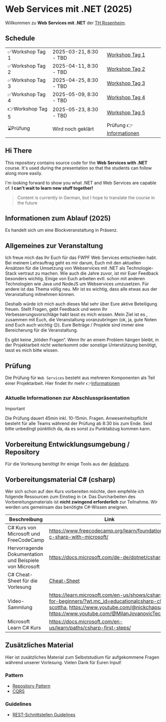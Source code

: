 # Web Services mit .NET (2025)

Willkommen zu **Web Services mit .NET** der [TH Rosenheim](https://www.th-rosenheim.de/).

## Schedule

|                   |                        |                                                      |
| ----------------- | ---------------------- | ---------------------------------------------------- |
| ✅Workshop Tag 1  | 2025-03-21, 8:30 - TBD | [Workshop Tag 1](course/01_workshop_day_1/readme.md) |
| ✅Workshop Tag 2  | 2025-04-11, 8:30 - TBD | [Workshop Tag 2](course/02_workshop_day_2/readme.md) |
| ✅Workshop Tag 3  | 2025-04-25, 8:30 - TBD | [Workshop Tag 3](course/03_workshop_day_3/readme.md) |
| ✅Workshop Tag 4 | 2025-05-09, 8:30 - TBD | [Workshop Tag 4](course/04_workshop_day_4/readme.md) |
| 👉Workshop Tag 5 | 2025-05-23, 8:30 - TBD | [Workshop Tag 5](course/05_workshop_day_5/readme.md) |
| ⌛️Prüfung         | Wird noch geklärt             | Prüfung 👉[Informationen](course/00_exam/readme.md)  |

## Hi There

This repository contains source code for the **Web Services with .NET** course. It's used during the presentation so that the students can follow along more easily.

I'm looking forward to show you what .NET and Web Services are capable of.
**I can't wait to learn new stuff together!**

> Content is currently in German, but I hope to translate the course in the future

## Informationen zum Ablauf (2025)

Es handelt sich um eine Blockveranstaltung in Präsenz.

## Allgemeines zur Veranstaltung

Ich freue mich das Ihr Euch für das FWPF Web Services entschieden habt. Bei meinem Lehrauftrag geht es mir darum, Euch mit den aktuellen Ansätzen für die Umsetzung von Webservices mit .NET als Technologie-Stack vertraut zu machen. Wie auch die Jahre zuvor, ist mir Euer Feedback besonders wichtig. Einige von Euch arbeiten evtl. schon mit anderen Technologien wie Java und NodeJS um Webservices umzusetzen. Für andere ist das Thema völlig neu. Mir ist es wichtig, dass alle etwas aus der Veranstaltung mitnehmen können.

Deshalb würde ich mich auch dieses Mal sehr über Eure aktive Beteiligung freuen. Stellt Fragen, gebt Feedback und wenn Ihr Verbesserungsvorschläge habt lasst es mich wissen. Mein Ziel ist es , zusammen mit Euch, die Veranstaltung voranzubringen (ok, ja, gute Noten sind Euch auch wichtig 😉). Eure Beiträge / Projekte sind immer eine Bereicherung für die Veranstaltung.

Es gibt keine „blöden Fragen“. Wenn Ihr an einem Problem hängen bleibt, in der Projektarbeit nicht weiterkommt oder sonstige Unterstützung benötigt, lasst es mich bitte wissen.

## Prüfung

Die Prüfung für `Web Services` besteht aus mehreren Komponenten als Teil einer Projektarbeit. Hier findet Ihr mehr 👉[Informationen](course/00_exam/readme.md)

### Aktuelle Informationen zur Abschlusspräsentation

> [!IMPORTANT]
>
> Die Prüfung dauert 45min inkl. 10-15min. Fragen.
> Anwesenheitspflicht besteht für alle Teams während der Prüfung ab 8:30 bis zum Ende. Seid bitte unbedingt pünktlich da, da es sonst zu Punktabzug kommen kann.

## Vorbereitung Entwicklungsumgebung / Repository

Für die Vorlesung benötigt Ihr einige Tools aus der [Anleitung](00_prerequisites/setup_instructions.md).

## Vorbereitungsmaterial C\# (csharp)

Wer sich schon auf den Kurs vorbereiten möchte, dem empfehle ich folgende Ressourcen zum Einstieg in `C#`. Das Durcharbeiten des Vorbereitungsmaterials ist **nicht zwingend erforderlich** zur Teilnahme. Wir werden uns gemeinsam das benötigte C#-Wissen aneignen.

| Beschreibung                                            | Link                                                                                                                                                                                   |
| ------------------------------------------------------- | -------------------------------------------------------------------------------------------------------------------------------------------------------------------------------------- |
| C# Kurs von Microsoft und FreeCodeCamp                  | https://www.freecodecamp.org/learn/foundational-c-sharp-with-microsoft/                                                                                                                |
| Hervorragende Dokumentation und Beispiele von Microsoft | https://docs.microsoft.com/de-de/dotnet/csharp/                                                                                                                                        |
| C# Cheat-Sheet für die Vorlesung                        | [Cheat-Sheet](00_cheatsheets/csharplanguage/csharp_cheat_sheet.md)                                                                                                                     |
| Video-Sammlung                                          | https://learn.microsoft.com/en-us/shows/csharp-for-beginners/?wt.mc_id=educationalcsharp-c9-scottha, https://www.youtube.com/@nickchapsas, https://www.youtube.com/@MilanJovanovicTech |
| Microsoft Learn C# Kurs                                 | https://docs.microsoft.com/en-us/learn/paths/csharp-first-steps/                                                                                                                       |

## Zusätzliches Material

Hier ist zusätzliches Material zum Selbststudium für aufgekommene Fragen während unserer Vorlesung.
Vielen Dank für Euren Input!

### Pattern

- [Repository Pattern](extras/patterns/repository/repository-pattern.md)
- [CQRS](modules/cqrs/)

### Guidelines

- [REST-Schnittstellen Guidelines](extras/guidelines/rest-guidelines/rest-guidelines.md)
